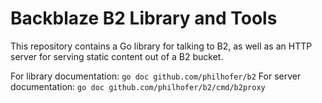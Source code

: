 # Backblaze B2 Library and Tools

This repository contains a Go library
for talking to B2, as well as an HTTP
server for serving static content
out of a B2 bucket.

For library documentation: `go doc github.com/philhofer/b2`
For server documentation: `go doc github.com/philhofer/b2/cmd/b2proxy`

